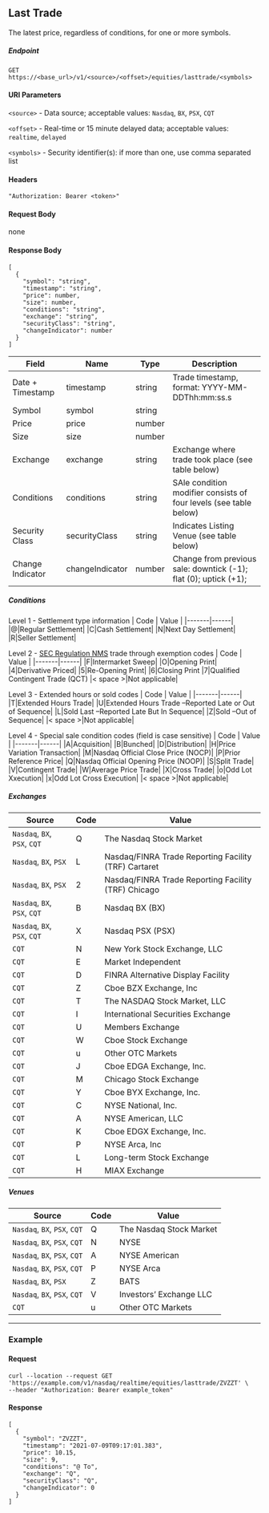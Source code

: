## Last Trade

The latest price, regardless of conditions, for one or more symbols.

##### Endpoint

`GET` `https://<base_url>/v1/<source>/<offset>/equities/lasttrade/<symbols>`

#### URI Parameters

`<source>` - Data source; acceptable values: `Nasdaq`, `BX`, `PSX`, `CQT`

`<offset>` - Real-time or 15 minute delayed data; acceptable values: `realtime`, `delayed`

`<symbols>` - Security identifier(s): if more than one, use comma separated list

#### Headers

`"Authorization: Bearer <token>"`

#### Request Body

none

#### Response Body

```
[
  {
    "symbol": "string",
    "timestamp": "string",
    "price": number,
    "size": number,
    "conditions": "string",
    "exchange": "string",
    "securityClass": "string",
    "changeIndicator": number
  }
]
```

| Field | Name | Type | Description |
|-------|------|------|-------------|
| Date + Timestamp | timestamp  | string  | Trade timestamp, format: YYYY-MM-DDThh:mm:ss.s |
| Symbol| symbol| string  ||
| Price| price| number  ||
| Size| size| number ||
| Exchange| exchange| string  | Exchange where trade took place (see table below)|
| Conditions| conditions | string  | SAle condition modifier consists of four levels  (see table below)|
| Security Class| securityClass| string  |Indicates Listing Venue (see table below)|
| Change Indicator| changeIndicator| number  | Change from previous sale: downtick (-1); flat (0); uptick (+1); |

##### Conditions

Level 1 - Settlement type information
| Code | Value |
|-------|------|
|@|Regular Settlement|
|C|Cash Settlement|
|N|Next Day Settlement|
|R|Seller Settlement|

Level 2 - [SEC Regulation NMS](http://www.nasdaqtrader.com/Trader.aspx?id=RegNMS) trade through exemption codes
| Code | Value |
|-------|------|
|F|Intermarket Sweep|
|O|Opening Print|
|4|Derivative Priced|
|5|Re-Opening Print|
|6|Closing Print
|7|Qualified Contingent Trade (QCT)
|< space >|Not applicable|

Level 3 - Extended hours or sold codes
| Code | Value |
|-------|------|
|T|Extended Hours Trade|
|U|Extended Hours Trade –Reported Late or Out of Sequence|
|L|Sold Last –Reported Late But In Sequence|
|Z|Sold –Out of Sequence|
|< space >|Not applicable|

Level 4 - Special sale condition codes (field is case sensitive)
| Code | Value |
|-------|------|
|A|Acquisition|
|B|Bunched|
|D|Distribution|
|H|Price Variation Transaction|
|M|Nasdaq Official Close Price (NOCP)|
|P|Prior Reference Price|
|Q|Nasdaq Official Opening Price (NOOP)|
|S|Split Trade|
|V|Contingent Trade|
|W|Average Price Trade|
|X|Cross Trade|
|o|Odd Lot Xxecution|
|x|Odd Lot Cross Execution|
|< space >|Not applicable|

##### Exchanges

| Source | Code | Value |
|-------|-------|------|
|`Nasdaq`, `BX`, `PSX`, `CQT`|Q|The Nasdaq Stock Market|
|`Nasdaq`, `BX`, `PSX`|L|Nasdaq/FINRA Trade Reporting Facility (TRF) Cartaret|
|`Nasdaq`, `BX`, `PSX`|2|Nasdaq/FINRA Trade Reporting Facility (TRF) Chicago|
|`Nasdaq`, `BX`, `PSX`, `CQT`|B|Nasdaq BX (BX)|
|`Nasdaq`, `BX`, `PSX`, `CQT`|X|Nasdaq PSX (PSX)|
|`CQT`|N |New York Stock Exchange, LLC|
|`CQT`|E |Market Independent|
|`CQT`|D |FINRA Alternative Display Facility|
|`CQT`|Z |Cboe BZX Exchange, Inc|
|`CQT`|T |The NASDAQ Stock Market, LLC|
|`CQT`|I |International Securities Exchange|
|`CQT`|U |Members Exchange|
|`CQT`|W |Cboe Stock Exchange|
|`CQT`|u |Other OTC Markets|
|`CQT`|J |Cboe EDGA Exchange, Inc.|
|`CQT`|M |Chicago Stock Exchange|
|`CQT`|Y |Cboe BYX Exchange, Inc.|
|`CQT`|C |NYSE National, Inc.|
|`CQT`|A |NYSE American, LLC|
|`CQT`|K |Cboe EDGX Exchange, Inc.|
|`CQT`|P |NYSE Arca, Inc|
|`CQT`|L |Long-term Stock Exchange|
|`CQT`|H |MIAX Exchange|

##### Venues

| Source | Code | Value |
|-------|-------|------|
|`Nasdaq`, `BX`, `PSX`, `CQT`|Q|The Nasdaq Stock Market|
|`Nasdaq`, `BX`, `PSX`, `CQT`|N|NYSE|
|`Nasdaq`, `BX`, `PSX`, `CQT`|A|NYSE American|
|`Nasdaq`, `BX`, `PSX`, `CQT`|P|NYSE Arca|
|`Nasdaq`, `BX`, `PSX`|Z|BATS|
|`Nasdaq`, `BX`, `PSX`, `CQT`|V|Investors’ Exchange LLC|
|`CQT`|u|Other OTC Markets|


---


### Example

#### Request

```
curl --location --request GET 'https://example.com/v1/nasdaq/realtime/equities/lasttrade/ZVZZT' \
--header "Authorization: Bearer example_token"
```

#### Response

```
[
  {
    "symbol": "ZVZZT",
    "timestamp": "2021-07-09T09:17:01.383",
    "price": 10.15,
    "size": 9,
    "conditions": "@ To",
    "exchange": "Q",
    "securityClass": "Q",
    "changeIndicator": 0
  }
]
```

